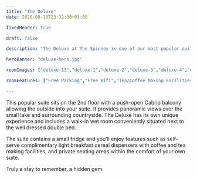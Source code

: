 ```yaml
---
title: "The Deluxe"
date: 2020-08-10T23:32:30+01:00

fixedHeader: true

draft: false

description: "The Deluxe at The Spinney is one of our most popular suites due to the panoramic views over our small lake and surrounding countryside"

heroBanner: "deluxe-hero.jpg"

roomImages: ["deluxe-13","deluxe-1","deluxe-2","deluxe-3","deluxe-4","deluxe-5","deluxe-6","deluxe-7","deluxe-8","deluxe-9","deluxe-10","deluxe-11","deluxe-12","deluxe-14","deluxe-15","deluxe-16"]

roomFeatures: ["Free Parking","Free Wifi","Tea/Coffee Making Facilities","Hairdryer","Lock on Bedroom Door","TV","Wardrope Hangers","Heated Rooms","Balcony","Lake View","Free Toiletries","Towels","Bed Linen","Non-Smoking","Terrace","Patio","Private Bathroom","Complimentary Cereal Dispenser/Light Breakfast","Designated Outside Smoking Area","Mini Fridge","Microwave"]

---
```



This popular suite sits on the 2nd floor with a push-open Cabrio balcony allowing the outside into your suite. It provides panoramic views over the small lake and surrounding countryside. The Deluxe has its own unique experience and includes a walk-in wet room conveniently situated next to the well dressed double bed.

The suite contains a small fridge and you’ll enjoy features such as self-serve complimentary light breakfast cereal dispensers with coffee and tea making facilities, and private seating areas within the comfort of your own suite.

Truly a stay to remember, a hidden gem.
